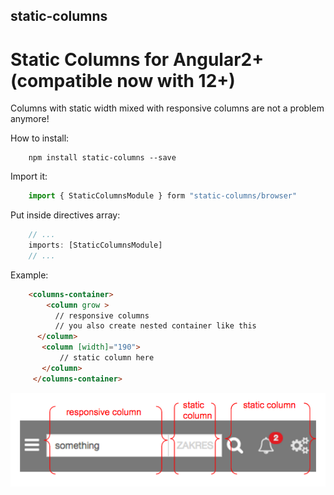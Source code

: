 ## static-columns

# Static Columns for Angular2+ (compatible now with 12+)

Columns with static width mixed with responsive columns are 
not a problem anymore!

How to install:
```
    npm install static-columns --save
```


Import it:
```ts
    import { StaticColumnsModule } form "static-columns/browser"
```

Put inside directives array:
```ts
    // ...
    imports: [StaticColumnsModule]
    // ...
```
Example:
	
```html
    <columns-container>
        <column grow >
    	  // responsive columns
          // you also create nested container like this
      </column>
       <column [width]="190">                        
           // static column here
       </column>
     </columns-container>
```

![Modules marked](screen.png)


